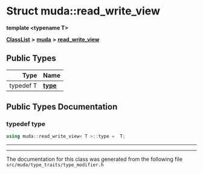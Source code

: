

# Struct muda::read\_write\_view

**template &lt;typename T&gt;**



[**ClassList**](annotated.md) **>** [**muda**](namespacemuda.md) **>** [**read\_write\_view**](structmuda_1_1read__write__view.md)






















## Public Types

| Type | Name |
| ---: | :--- |
| typedef T | [**type**](#typedef-type)  <br> |
















































## Public Types Documentation




### typedef type 

```C++
using muda::read_write_view< T >::type =  T;
```




<hr>

------------------------------
The documentation for this class was generated from the following file `src/muda/type_traits/type_modifier.h`

